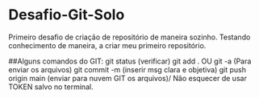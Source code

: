 # Desafio-Git-Solo
Primeiro desafio de criação de repositório de maneira sozinho. 
Testando conhecimento de maneira, a criar meu primeiro repositório.

##Alguns comandos do GIT:
git status (verificar)
git add . OU git -a (Para enviar os arquivos)
git commit -m (inserir msg clara e objetiva)
git push origin main (enviar para nuvem GIT os arquivos)/ Não esquecer de usar TOKEN salvo no terminal.
